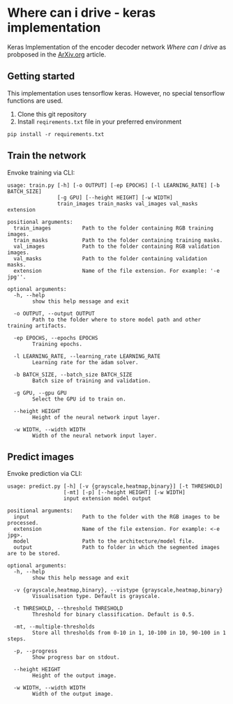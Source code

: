 # Where can i drive - keras implementation
Keras Implementation of the encoder decoder network _Where can I drive_ as
probposed in the [ArXiv.org](https://arxiv.org/abs/2004.07639]) article.

## Getting started
This implementation uses tensorflow keras.
However, no special tensorflow functions are used.

1. Clone this git repository
2. Install `reqirements.txt` file in your preferred environment
```
pip install -r requirements.txt
```

## Train the network
Envoke training via CLI:

```
usage: train.py [-h] [-o OUTPUT] [-ep EPOCHS] [-l LEARNING_RATE] [-b BATCH_SIZE]
                [-g GPU] [--height HEIGHT] [-w WIDTH]
                train_images train_masks val_images val_masks extension

positional arguments:
  train_images          Path to the folder containing RGB training images.
  train_masks           Path to the folder containing training masks.
  val_images            Path to the folder containing RGB validation images.
  val_masks             Path to the folder containing validation masks.
  extension             Name of the file extension. For example: '-e jpg''.

optional arguments:
  -h, --help
        show this help message and exit

  -o OUTPUT, --output OUTPUT
        Path to the folder where to store model path and other training artifacts.

  -ep EPOCHS, --epochs EPOCHS
        Training epochs.

  -l LEARNING_RATE, --learning_rate LEARNING_RATE
        Learning rate for the adam solver.

  -b BATCH_SIZE, --batch_size BATCH_SIZE
        Batch size of training and validation.

  -g GPU, --gpu GPU
        Select the GPU id to train on.

  --height HEIGHT
        Height of the neural network input layer.

  -w WIDTH, --width WIDTH
        Width of the neural network input layer.
```

## Predict images
Envoke prediction via CLI:

```
usage: predict.py [-h] [-v {grayscale,heatmap,binary}] [-t THRESHOLD]
                  [-mt] [-p] [--height HEIGHT] [-w WIDTH]
                  input extension model output

positional arguments:
  input                 Path to the folder with the RGB images to be processed.
  extension             Name of the file extension. For example: <-e jpg>.
  model                 Path to the architecture/model file.
  output                Path to folder in which the segmented images are to be stored.

optional arguments:
  -h, --help            
        show this help message and exit
  
  -v {grayscale,heatmap,binary}, --vistype {grayscale,heatmap,binary}
        Visualisation type. Default is grayscale.
  
  -t THRESHOLD, --threshold THRESHOLD
        Threshold for binary classification. Default is 0.5.
  
  -mt, --multiple-thresholds
        Store all thresholds from 0-10 in 1, 10-100 in 10, 90-100 in 1 steps.
  
  -p, --progress        
        Show progress bar on stdout.
  
  --height HEIGHT
        Height of the output image.
  
  -w WIDTH, --width WIDTH
        Width of the output image.
```

